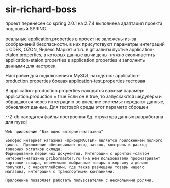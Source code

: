 # sir-richard-boss 
проект перенесен со spring 2.0.1 на 2.7.4
выполнена адаптация проекта под новый SPRING.

реальные application.properties в проект не заложены из-за соображений безопасности. в них присутствуют параметры интеграций с CDEK, OZON, Яндекс Маркет и т.п.
в git залиты пустые application-etalon.properties, в которых данные вычищены.
нужно скопипастить application-etalon.properties в application.properties и заполнить данными для настроек.

Настройки для подключения к MySQL находятся: 
application-production.properties боевая
application-test.properties тестовая
<!--
#application
application.production = false

#jdbc
jdbc.jndi = java:comp/env/jdbc/sirRichardBoss
jdbc.ds.pm.url = jdbc:mysql://127.0.0.1:3306/************?useUnicode=true&characterEncoding=UTF-8&useSSL=false
jdbc.ds.pm.user = ************
jdbc.ds.pm.password = ************
-->
В application-production.properties находится важный парамер: application.production = true
Если он в true, то запускаются шедулеры и обращаются через интеграцию во внешние системы: передают данные, обновляют данные.
Для тестовой среды этот параметр сброшен

--2-db находятся файлы построения бд. структура данных разработана для mysql
~~~~~~~~~~~~~~~~~~~~~~~~~~~~~~~~~~~~~~~~~~~~~~~~~~~~~~~~~~~~~~~~~~~~~~~~~~~~~
Web приложение "Бэк офис интернет-магазина"

Бэкофис интернет магазина «приборМАСТЕР» является приложением полного цикла.  Приложение обеспечивает ввод заявок, контроль и расход товарных остатков склада. 
Формирование первичных документов. Интеграции с фронтом –сайтом интернет-магазина pribormaster.ru (на нем пользователи просматривают карточки товара, перемещают выбранные товары в корзину и делают покупки), с маркетплейсами, где также размещены товары нашего магазина, интеграция с транспортными компаниями.

Приложение позволяет работать пользователям с несколькими ролями.

